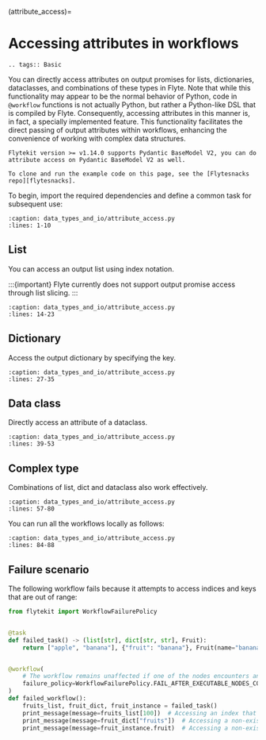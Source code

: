 (attribute_access)=

# Accessing attributes in workflows

```{eval-rst}
.. tags:: Basic
```

You can directly access attributes on output promises for lists, dictionaries, dataclasses, and combinations of these types in Flyte.
Note that while this functionality may appear to be the normal behavior of Python, code in `@workflow` functions is not actually Python, but rather a Python-like DSL that is compiled by Flyte.
Consequently, accessing attributes in this manner is, in fact, a specially implemented feature.
This functionality facilitates the direct passing of output attributes within workflows, enhancing the convenience of working with complex data structures.

```{note}
Flytekit version >= v1.14.0 supports Pydantic BaseModel V2, you can do attribute access on Pydantic BaseModel V2 as well.
```

```{note}
To clone and run the example code on this page, see the [Flytesnacks repo][flytesnacks].
```

To begin, import the required dependencies and define a common task for subsequent use:

```{literalinclude} /examples/data_types_and_io/data_types_and_io/attribute_access.py
:caption: data_types_and_io/attribute_access.py
:lines: 1-10
```

## List
You can access an output list using index notation.

:::{important}
Flyte currently does not support output promise access through list slicing.
:::

```{literalinclude} /examples/data_types_and_io/data_types_and_io/attribute_access.py
:caption: data_types_and_io/attribute_access.py
:lines: 14-23
```

## Dictionary
Access the output dictionary by specifying the key.

```{literalinclude} /examples/data_types_and_io/data_types_and_io/attribute_access.py
:caption: data_types_and_io/attribute_access.py
:lines: 27-35
```

## Data class
Directly access an attribute of a dataclass.

```{literalinclude} /examples/data_types_and_io/data_types_and_io/attribute_access.py
:caption: data_types_and_io/attribute_access.py
:lines: 39-53
```

## Complex type
Combinations of list, dict and dataclass also work effectively.

```{literalinclude} /examples/data_types_and_io/data_types_and_io/attribute_access.py
:caption: data_types_and_io/attribute_access.py
:lines: 57-80
```

You can run all the workflows locally as follows:

```{literalinclude} /examples/data_types_and_io/data_types_and_io/attribute_access.py
:caption: data_types_and_io/attribute_access.py
:lines: 84-88
```

## Failure scenario
The following workflow fails because it attempts to access indices and keys that are out of range:

```python
from flytekit import WorkflowFailurePolicy


@task
def failed_task() -> (list[str], dict[str, str], Fruit):
    return ["apple", "banana"], {"fruit": "banana"}, Fruit(name="banana")


@workflow(
    # The workflow remains unaffected if one of the nodes encounters an error, as long as other executable nodes are still available
    failure_policy=WorkflowFailurePolicy.FAIL_AFTER_EXECUTABLE_NODES_COMPLETE
)
def failed_workflow():
    fruits_list, fruit_dict, fruit_instance = failed_task()
    print_message(message=fruits_list[100])  # Accessing an index that doesn't exist
    print_message(message=fruit_dict["fruits"])  # Accessing a non-existent key
    print_message(message=fruit_instance.fruit)  # Accessing a non-existent param
```

[flytesnacks]: https://github.com/flyteorg/flytesnacks/tree/master/examples/data_types_and_io/

